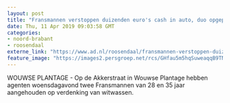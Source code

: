 ```yaml
---
layout: post
title: "Fransmannen verstoppen duizenden euro's cash in auto, duo opgepakt in Wouwse Plantage"
date: Thu, 11 Apr 2019 09:03:58 GMT
categories: 
- noord-brabant 
- roosendaal 
externe_link: "https://www.ad.nl/roosendaal/fransmannen-verstoppen-duizenden-euro-s-cash-in-auto-duo-opgepakt-in-wouwse-plantage~a7cdcd7f/"
feature_image: "https://images2.persgroep.net/rcs/GHfau5m5hqSuweaqqB9TNSHsXaQ/diocontent/107135230/_fitwidth/400/?appId=21791a8992982cd8da851550a453bd7f&quality=0.7"
---
```


WOUWSE PLANTAGE - Op de Akkerstraat in Wouwse Plantage hebben agenten woensdagavond twee Fransmannen van 28 en 35 jaar aangehouden op verdenking van witwassen.
